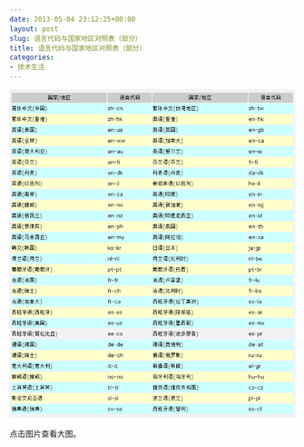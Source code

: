 ```yaml
---
date: 2013-05-04 23:12:25+00:00
layout: post
slug: 语言代码与国家地区对照表（部分）
title: 语言代码与国家地区对照表（部分）
categories:
- 技术生活
---
```


[![点击查看原图](/uploadfile/201305/96491367680381.png)](/uploadfile/201305/96491367680381.png)

点击图片查看大图。